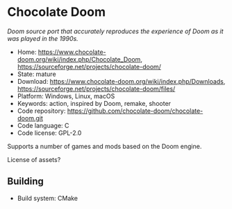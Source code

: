 # Chocolate Doom

_Doom source port that accurately reproduces the experience of Doom as it was played in the 1990s._

- Home: https://www.chocolate-doom.org/wiki/index.php/Chocolate_Doom, https://sourceforge.net/projects/chocolate-doom/
- State: mature 
- Download: https://www.chocolate-doom.org/wiki/index.php/Downloads, https://sourceforge.net/projects/chocolate-doom/files/
- Platform: Windows, Linux, macOS
- Keywords: action, inspired by Doom, remake, shooter
- Code repository: https://github.com/chocolate-doom/chocolate-doom.git
- Code language: C
- Code license: GPL-2.0

Supports a number of games and mods based on the Doom engine.

License of assets?

## Building

- Build system: CMake
